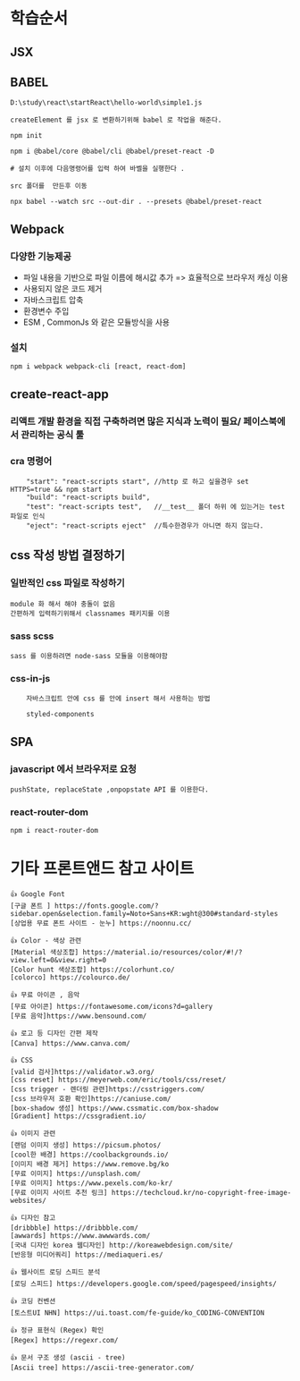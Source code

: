 # 학습순서
## JSX 

## BABEL
```
D:\study\react\startReact\hello-world\simple1.js

createElement 를 jsx 로 변환하기위해 babel 로 작업을 해준다. 

npm init 

npm i @babel/core @babel/cli @babel/preset-react -D

# 설치 이후에 다음명령어를 입력 하여 바벨을 실행한다 .

src 폴더를  만든후 이동 

npx babel --watch src --out-dir . --presets @babel/preset-react 

```

## Webpack
### 다양한 기능제공
- 파일 내용을 기반으로 파일 이름에 해시값 추가 => 효율적으로 브라우저 캐싱 이용
- 사용되지 않은 코드 제거
- 자바스크립트 압축
- 환경변수 주입
- ESM , CommonJs 와 같은 모듈방식을 사용



### 설치 
```
npm i webpack webpack-cli [react, react-dom]
```


## create-react-app
### 리액트 개발 환경을 직접 구축하려면 많은 지식과 노력이 필요/ 페이스북에서 관리하는 공식 툴
### cra 명령어 
```
    "start": "react-scripts start", //http 로 하고 싶을경우 set HTTPS=true && npm start
    "build": "react-scripts build",
    "test": "react-scripts test",   //__test__ 폴더 하위 에 있는거는 test 파일로 인식  
    "eject": "react-scripts eject"  //특수한경우가 아니면 하지 않는다. 
```

## css 작성 방법 결정하기 
### 일반적인 css 파일로 작성하기 
```
module 화 해서 해야 충돌이 없음 
간편하게 입력하기위해서 classnames 패키지를 이용
```

### sass scss
```
sass 를 이용하려면 node-sass 모듈을 이용해야함
```
### css-in-js
```
    자바스크립트 안에 css 를 안에 insert 해서 사용하는 방법

    styled-components
```

## SPA

### javascript 에서 브라우저로 요청 
```
pushState, replaceState ,onpopstate API 를 이용한다.
```

### react-router-dom
```
npm i react-router-dom
```


# 기타 프론트앤드 참고 사이트 
```
👍 Google Font
[구글 폰트 ] https://fonts.google.com/?sidebar.open&selection.family=Noto+Sans+KR:wght@300#standard-styles
[상업용 무료 폰트 사이트 - 눈누] https://noonnu.cc/

👍 Color - 색상 관련
[Material 색상조합] https://material.io/resources/color/#!/?view.left=0&view.right=0
[Color hunt 색상조합] https://colorhunt.co/
[colorco] https://colourco.de/

👍 무료 아이콘 , 음악
[무료 아이콘] https://fontawesome.com/icons?d=gallery
[무료 음악]https://www.bensound.com/

👍 로고 등 디자인 간편 제작
[Canva] https://www.canva.com/

👍 CSS
[valid 검사]https://validator.w3.org/
[css reset] https://meyerweb.com/eric/tools/css/reset/
[css trigger - 렌더링 관련]https://csstriggers.com/
[css 브라우저 호환 확인]https://caniuse.com/
[box-shadow 생성] https://www.cssmatic.com/box-shadow
[Gradient] https://cssgradient.io/

👍 이미지 관련
[랜덤 이미지 생성] https://picsum.photos/
[cool한 배경] https://coolbackgrounds.io/
[이미지 배경 제거] https://www.remove.bg/ko
[무료 이미지] https://unsplash.com/
[무료 이미지] https://www.pexels.com/ko-kr/
[무료 이미지 사이트 추천 링크] https://techcloud.kr/no-copyright-free-image-websites/

👍 디자인 참고
[dribbble] https://dribbble.com/
[awwards] https://www.awwwards.com/
[국내 디자인 korea 웹디자인] http://koreawebdesign.com/site/
[반응형 미디어쿼리] https://mediaqueri.es/

👍 웹사이트 로딩 스피드 분석
[로딩 스피드] https://developers.google.com/speed/pagespeed/insights/

👍 코딩 컨벤션
[토스트UI NHN] https://ui.toast.com/fe-guide/ko_CODING-CONVENTION

👍 정규 표현식 (Regex) 확인
[Regex] https://regexr.com/

👍 문서 구조 생성 (ascii - tree)
[Ascii tree] https://ascii-tree-generator.com/


```